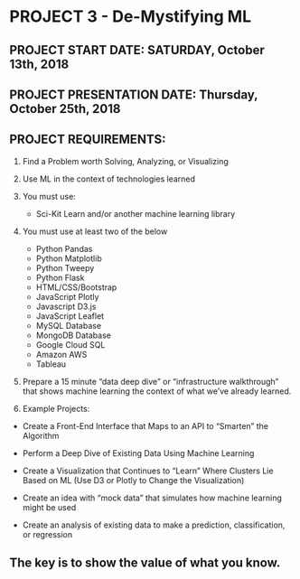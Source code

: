 # PROJECT 3 - De-Mystifying ML

## PROJECT START DATE: SATURDAY, October 13th, 2018

## PROJECT PRESENTATION DATE: Thursday, October 25th, 2018

## PROJECT REQUIREMENTS:
1. Find a Problem worth Solving, Analyzing, or Visualizing

2. Use ML in the context of technologies learned

3. You must use:
    * Sci-Kit Learn and/or another machine learning library

4. You must use at least two of the below

    * Python Pandas
    * Python Matplotlib
    * Python Tweepy
    * Python Flask
    * HTML/CSS/Bootstrap
    * JavaScript Plotly
    * Javascript D3.js
    * JavaScript Leaflet
    * MySQL Database
    * MongoDB Database
    * Google Cloud SQL
    * Amazon AWS
    * Tableau

5. Prepare a 15 minute “data deep dive” or “infrastructure walkthrough” that shows machine learning the context of what we’ve already learned.

6. Example Projects:

* Create a Front-End Interface that Maps to an API to “Smarten” the Algorithm

* Perform a Deep Dive of Existing Data Using Machine Learning 

* Create a Visualization that Continues to “Learn” Where Clusters Lie Based on ML (Use D3 or Plotly to Change the Visualization)

* Create an idea with “mock data” that simulates how machine learning might be used

* Create an analysis of existing data to make a prediction, classification, or regression

## The key is to show the value of what you know.

